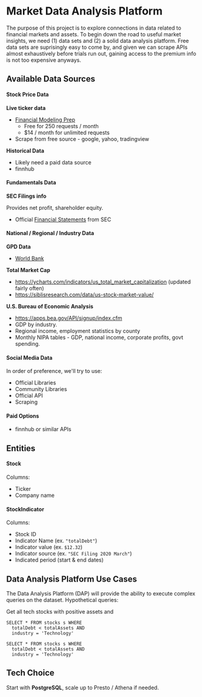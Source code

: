 # Market Data Analysis Platform

The purpose of this project is to explore connections in data related to financial markets and assets. To begin down the road to useful market insights, we need (1) data sets and (2) a solid data analysis platform. Free data sets are suprisingly easy to come by, and given we can scrape APIs almost exhaustively before trials run out, gaining access to the premium info is not too expensive anyways.

## Available Data Sources

#### Stock Price Data

**Live ticker data**

- [Financial Modeling Prep](https://financialmodelingprep.com/developer/docs/)
  - Free for 250 requests / month
  - $14 / month for unlimited requests
- Scrape from free source - google, yahoo, tradingview

**Historical Data**

- Likely need a paid data source
- finnhub

#### Fundamentals Data

**SEC Filings info**

Provides net profit, shareholder equity.

- Official [Financial Statements](https://www.sec.gov/dera/data/financial-statement-data-sets.html) from SEC

#### National / Regional / Industry Data

**GPD Data**

- [World Bank](https://data.worldbank.org/indicator/NY.GDP.MKTP.CD?locations=US)

**Total Market Cap**

- https://ycharts.com/indicators/us_total_market_capitalization (updated fairly often)
- https://siblisresearch.com/data/us-stock-market-value/

**U.S. Bureau of Economic Analysis**

- https://apps.bea.gov/API/signup/index.cfm
- GDP by industry.
- Regional income, employment statistics by county
- Monthly NIPA tables - GDP, national income, corporate profits, govt spending.

#### Social Media Data

In order of preference, we'll try to use:

- Official Libraries
- Community Libraries
- Official API
- Scraping

#### Paid Options

- finnhub or similar APIs

## Entities

#### Stock

Columns:

- Ticker
- Company name

#### StockIndicator

Columns:

- Stock ID
- Indicator Name (ex. `"totalDebt"`)
- Indicator value (ex. `$12.32`)
- Indicator source (ex. `"SEC Filing 2020 March"`)
- Indicated period (start & end dates)

## Data Analysis Platform Use Cases

The Data Analysis Platform (DAP) will provide the ability to execute complex queries on the dataset. Hypothetical queries:

Get all tech stocks with positive assets and

```
SELECT * FROM stocks s WHERE
  totalDebt < totalAssets AND
  industry = 'Technology'
```

```
SELECT * FROM stocks s WHERE
  totalDebt < totalAssets AND
  industry = 'Technology'
```

## Tech Choice

Start with **PostgreSQL**, scale up to Presto / Athena if needed.

